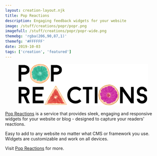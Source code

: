 ```yaml
---
layout: creation-layout.njk
title: Pop Reactions
description: Engaging feedback widgets for your website
image: /stuff/creations/popr/popr.png
imagefull: /stuff/creations/popr/popr-wide.png
themebg: 'rgba(206,90,87,1)'
themefg: '#FFFFFF'
date: 2019-10-03
tags: ['creation', 'featured']
---
```

<style>
h1 {
   display: none;
}
</style>
<figure>
  <img src="/stuff/creations/popr/popr-wide.png" alt="Pop Reactions logo">
</figure>

[Pop Reactions](https://popreactions.com/) is a service that provides sleek, engaging and responsive widgets for your website or blog - designed to capture your readers' reactions.

Easy to add to any website no matter what CMS or framework you use. Widgets are customizable and work on all devices.

Visit [Pop Reactions](https://popreactions.com/) for more.